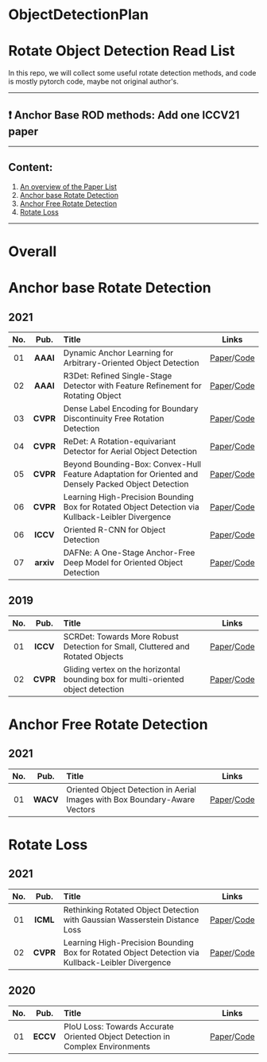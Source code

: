 # ObjectDetectionPlan


# Rotate Object Detection Read List       

In this repo, we will collect some useful rotate detection methods, and code is mostly pytorch code, maybe not original author's.      

--------------------------------------------------------------------------------------
 :heavy_exclamation_mark:  **Anchor Base ROD methods**: Add one ICCV21 paper
--------------------------------------------------------------------------------------


------
 

## Content:

1. <a href="#Overall"> An overview of the Paper List </a>
2. <a href="#Anchor base Rotate Detection"> Anchor base Rotate Detection </a>
3. <a href="#Anchor Free Rotate Detection">  Anchor Free Rotate Detection </a>
4. <a href="#Rotate Loss">  Rotate Loss </a>


------

   
# Overall <a id="Overall" class="anchor" href="Overall" aria-hidden="true"><span class="octicon octicon-link"></span></a>
    
# Anchor base Rotate Detection <a id="Anchor base Rotate Detection" class="anchor" href="Anchor base Rotate Detection" aria-hidden="true"><span class="octicon octicon-link"></span></a>    

## 2021       
**No.** | **Pub.** | **Title** | **Links** 
:-: | :-: | :-  | :-: 
01 | **AAAI** | Dynamic Anchor Learning for Arbitrary-Oriented Object Detection | [Paper](https://arxiv.org/abs/2012.04150)/[Code](https://github.com/ming71/DAL)
02 | **AAAI** | R3Det: Refined Single-Stage Detector with Feature Refinement for Rotating Object | [Paper](https://arxiv.org/abs/1908.05612)/[Code](https://github.com/SJTU-Thinklab-Det/r3det-on-mmdetection)
03 | **CVPR** | Dense Label Encoding for Boundary Discontinuity Free Rotation Detection | [Paper](https://arxiv.org/abs/2011.09670)/[Code](https://github.com/yangxue0827/RotationDetection)
04 | **CVPR** | ReDet: A Rotation-equivariant Detector for Aerial Object Detection | [Paper](https://arxiv.org/abs/2103.07733)/[Code](https://github.com/csuhan/ReDet)
05 | **CVPR** | Beyond Bounding-Box: Convex-Hull Feature Adaptation for Oriented and Densely Packed Object Detection | [Paper](https://openaccess.thecvf.com/content/CVPR2021/html/Guo_Beyond_Bounding-Box_Convex-Hull_Feature_Adaptation_for_Oriented_and_Densely_Packed_CVPR_2021_paper.html)/[Code](https://github.com/SDL-GuoZonghao/BeyondBoundingBox)
06 | **CVPR** | Learning High-Precision Bounding Box for Rotated Object Detection via Kullback-Leibler Divergence | [Paper](https://arxiv.org/abs/2106.01883)/[Code](https://github.com/yangxue0827/RotationDetection)
06 | **ICCV** | Oriented R-CNN for Object Detection | [Paper](https://arxiv.org/abs/2108.05699)/[Code](https://github.com/jbwang1997/OBBDetection)
07 | **arxiv** | DAFNe: A One-Stage Anchor-Free Deep Model for Oriented Object Detection | [Paper](https://arxiv.org/pdf/2109.06148.pdf)/[Code](https://github.com/steven-lang/DAFNe)
## 2019      
**No.** | **Pub.** | **Title** | **Links** 
:-: | :-: | :-  | :-: 
01 | **ICCV** | SCRDet: Towards More Robust Detection for Small, Cluttered and Rotated Objects | [Paper](https://arxiv.org/abs/1811.07126)/[Code](https://github.com/DetectionTeamUCAS/R2CNN-Plus-Plus_Tensorflow)
02 | **CVPR** | Gliding vertex on the horizontal bounding box for multi-oriented object detection | [Paper](https://arxiv.org/abs/1911.09358)/[Code](https://github.com/MingtaoFu/gliding_vertex)

# Anchor Free Rotate Detection <a id="Anchor Free Rotate Detection" class="anchor" href="Anchor base Rotate Detection" aria-hidden="true"><span class="octicon octicon-link"></span></a>
## 2021
**No.** | **Pub.** | **Title** | **Links** 
:-: | :-: | :-  | :-: 
01 | **WACV** | Oriented Object Detection in Aerial Images with Box Boundary-Aware Vectors | [Paper](https://arxiv.org/pdf/2008.07043.pdf)/[Code](https://github.com/yijingru/BBAVectors-Oriented-Object-Detection)

# Rotate Loss <a id="Rotate Loss" class="anchor" href="Rotate Loss" aria-hidden="true"><span class="octicon octicon-link"></span></a>
## 2021       
**No.** | **Pub.** | **Title** | **Links** 
:-: | :-: | :-  | :-: 
01 | **ICML** | Rethinking Rotated Object Detection with Gaussian Wasserstein Distance Loss | [Paper](https://arxiv.org/abs/2101.11952)/[Code](https://github.com/zhanggefan/rotmmdet)
02 | **CVPR** | Learning High-Precision Bounding Box for Rotated Object Detection via Kullback-Leibler Divergence | [Paper](https://arxiv.org/abs/2106.01883)/[Code](https://github.com/yangxue0827/RotationDetection)
## 2020
**No.** | **Pub.** | **Title** | **Links** 
:-: | :-: | :-  | :-: 
01 | **ECCV** | PIoU Loss: Towards Accurate Oriented Object Detection in Complex Environments | [Paper](https://arxiv.org/abs/2007.09584)/[Code](https://github.com/clobotics/piou)

